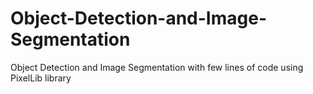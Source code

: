 # Object-Detection-and-Image-Segmentation
Object Detection and Image Segmentation with few lines of code using PixelLib library
